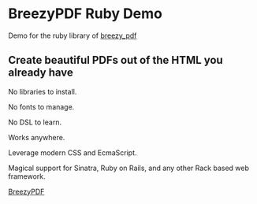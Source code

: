 # BreezyPDF Ruby Demo
Demo for the ruby library of [breezy_pdf](https://github.com/danielwestendorf/breezy_pdf-ruby)

## Create beautiful PDFs out of the HTML you already have
No libraries to install.

No fonts to manage.

No DSL to learn.

Works anywhere.

Leverage modern CSS and EcmaScript.

Magical support for Sinatra, Ruby on Rails, and any other Rack based web framework.

[BreezyPDF](https://BreezyPDF.com)
